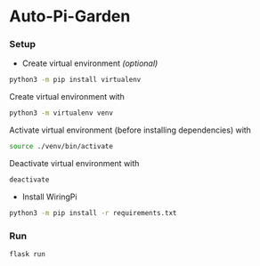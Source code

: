 # Auto-Pi-Garden


### Setup

* Create virtual environment _(optional)_

```bash
python3 -m pip install virtualenv
```
Create virtual environment with 
```bash
python3 -m virtualenv venv
```

Activate virtual environment (before installing dependencies) with
```bash
source ./venv/bin/activate
```

Deactivate virtual environment with 
```bash
deactivate
```

* Install WiringPi

```bash
python3 -m pip install -r requirements.txt 
```

### Run
```bash
flask run
```
